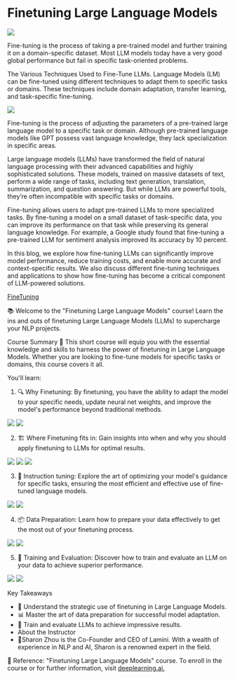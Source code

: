 # Finetuning Large Language Models

![](https://encrypted-tbn0.gstatic.com/images?q=tbn:ANd9GcRA-NbyYXCGRWN-h2AgJJTiRa0aGrAiDqx70Q&usqp=CAU)

Fine-tuning is the process of taking a pre-trained model and further training it on a domain-specific dataset. Most LLM models today have a very good global performance but fail in specific task-oriented problems.

The Various Techniques Used to Fine-Tune LLMs. Language Models (LM) can be fine-tuned using different techniques to adapt them to specific tasks or domains. These techniques include domain adaptation, transfer learning, and task-specific fine-tuning.

![](https://encrypted-tbn0.gstatic.com/images?q=tbn:ANd9GcRjkSoHUCdzuc0Zx8njoXHHMnDKj0eQFR13nw&usqp=CAU)

Fine-tuning is the process of adjusting the parameters of a pre-trained large language model to a specific task or domain. Although pre-trained language models like GPT possess vast language knowledge, they lack specialization in specific areas.


Large language models (LLMs) have transformed the field of natural language processing with their advanced capabilities and highly sophisticated solutions. These models, trained on massive datasets of text, perform a wide range of tasks, including text generation, translation, summarization, and question answering. But while LLMs are powerful tools, they’re often incompatible with specific tasks or domains.

Fine-tuning allows users to adapt pre-trained LLMs to more specialized tasks. By fine-tuning a model on a small dataset of task-specific data, you can improve its performance on that task while preserving its general language knowledge. For example, a Google study found that fine-tuning a pre-trained LLM for sentiment analysis improved its accuracy by 10 percent.

In this blog, we explore how fine-tuning LLMs can significantly improve model performance, reduce training costs, and enable more accurate and context-specific results. We also discuss different fine-tuning techniques and applications to show how fine-tuning has become a critical component of LLM-powered solutions.

[FineTuning](https://www.turing.com/resources/finetuning-large-language-models#a.-supervised-fine-tuning)



📚 Welcome to the "Finetuning Large Language Models" course! Learn the ins and outs of finetuning Large Language Models (LLMs) to supercharge your NLP projects.

Course Summary
📖 This short course will equip you with the essential knowledge and skills to harness the power of finetuning in Large Language Models. Whether you are looking to fine-tune models for specific tasks or domains, this course covers it all.

You'll learn:

1. 🔍 Why Finetuning: By finetuning, you have the ability to adapt the model to your specific needs, update neural net weights, and improve the model's performance beyond traditional methods.
   
![](https://github.com/ksm26/Finetuning-Large-Language-Models/blob/main/images/01_2.png)
![](https://github.com/ksm26/Finetuning-Large-Language-Models/blob/main/images/01_3.png)

2. 🏗️ Where Finetuning fits in: Gain insights into when and why you should apply finetuning to LLMs for optimal results.

![](https://github.com/ksm26/Finetuning-Large-Language-Models/blob/main/images/02_3.png)
![](https://github.com/ksm26/Finetuning-Large-Language-Models/blob/main/images/02_4.png)
![](https://github.com/ksm26/Finetuning-Large-Language-Models/blob/main/images/02_7.png)
  

3. 🧩 Instruction tuning: Explore the art of optimizing your model's guidance for specific tasks, ensuring the most efficient and effective use of fine-tuned language models.

![](https://github.com/ksm26/Finetuning-Large-Language-Models/blob/main/images/03_2.png)
![](https://github.com/ksm26/Finetuning-Large-Language-Models/blob/main/images/03_4.png)

4. 📦 Data Preparation: Learn how to prepare your data effectively to get the most out of your finetuning process.

![](https://github.com/ksm26/Finetuning-Large-Language-Models/blob/main/images/04_1.png)
![](https://github.com/ksm26/Finetuning-Large-Language-Models/blob/main/images/04_2.png)

5. 🧠 Training and Evaluation: Discover how to train and evaluate an LLM on your data to achieve superior performance.

![](https://github.com/ksm26/Finetuning-Large-Language-Models/blob/main/images/05_1.png)
![](https://github.com/ksm26/Finetuning-Large-Language-Models/blob/main/images/06_1.png)

Key Takeaways
- 🧭 Understand the strategic use of finetuning in Large Language Models.
- 📊 Master the art of data preparation for successful model adaptation.
- 🚀 Train and evaluate LLMs to achieve impressive results.
- About the Instructor
- 🌟Sharon Zhou is the Co-Founder and CEO of Lamini. With a wealth of experience in NLP and AI, Sharon is a renowned expert in the field.

🔗 Reference: "Finetuning Large Language Models" course. To enroll in the course or for further information, visit [deeplearning.ai.](https://www.deeplearning.ai/)

